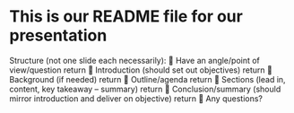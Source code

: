 # This is our README file for our presentation

Structure (not one slide each necessarily):
	Have an angle/point of view/question  return
	Introduction (should set out objectives)  return
	Background (if needed)  return
	Outline/agenda  return
	Sections (lead in, content, key takeaway – summary)  return
	Conclusion/summary (should mirror introduction and deliver on objective)  return
	Any questions?
